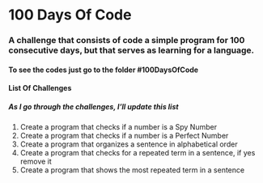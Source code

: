 <h1>100 Days Of Code</h1>
 <h3>A challenge that consists of code a simple program for 100 consecutive days, but that serves as learning for a language.</h3>
 
 <h4>To see the codes just go to the folder #100DaysOfCode</h5>
 
 <h4>List Of Challenges</h5>
 
 <h5>As I go through the challenges, I’ll update this list</h6>
 
 <ol>
 <li>Create a program that checks if a number is a Spy Number</li>
 <li>Create a program that checks if a number is a Perfect Number</li>
 <li>Create a program that organizes a sentence in alphabetical order</li>
 <li>Create a program that checks for a repeated term in a sentence, if yes remove it</li>
 <li>Create a program that shows the most repeated term in a sentence</li>
 </ol>
 
